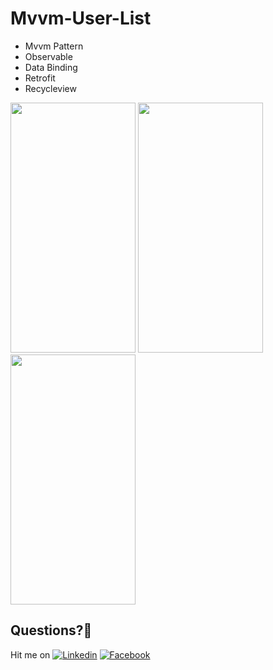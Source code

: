 # Mvvm-User-List

  - Mvvm Pattern
  - Observable
  - Data Binding
  - Retrofit
  - Recycleview 
  
  
<img src="https://user-images.githubusercontent.com/7110339/54177968-37532800-44a5-11e9-8f02-0764ad6417c0.jpg" width="200" height="400">      <img src="https://user-images.githubusercontent.com/7110339/54177969-37532800-44a5-11e9-8d87-224309dbb403.jpg" width="200" height="400">     <img src="https://user-images.githubusercontent.com/7110339/54177970-37ebbe80-44a5-11e9-88ed-8dee413a1a4e.jpg" width="200" height="400">  

## Questions?🤔
Hit me on [![Linkedin](https://img.shields.io/badge/Linkedin-Emre%20Karataş-blue.svg)](https://www.linkedin.com/in/emre-karata%C5%9F-062b26a9/)  [![Facebook](https://img.shields.io/badge/Facebook-Emre%20Karataş-blue.svg)](https://www.facebook.com/emre.karatas.311)


